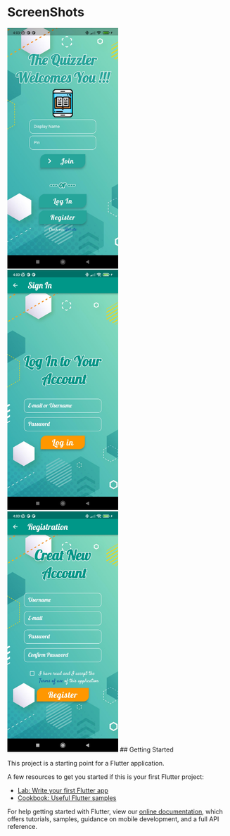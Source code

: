 # ScreenShots
<img src="./misc/WelcomePage.jpg" width=50% height=50%>
<img src="./misc/Log_in.jpg" width=50% height=50%>
<img src="./misc/Sign_up.jpg" width=50% height=50%>
## Getting Started

This project is a starting point for a Flutter application.

A few resources to get you started if this is your first Flutter project:

- [Lab: Write your first Flutter app](https://flutter.dev/docs/get-started/codelab)
- [Cookbook: Useful Flutter samples](https://flutter.dev/docs/cookbook)

For help getting started with Flutter, view our
[online documentation](https://flutter.dev/docs), which offers tutorials,
samples, guidance on mobile development, and a full API reference.
